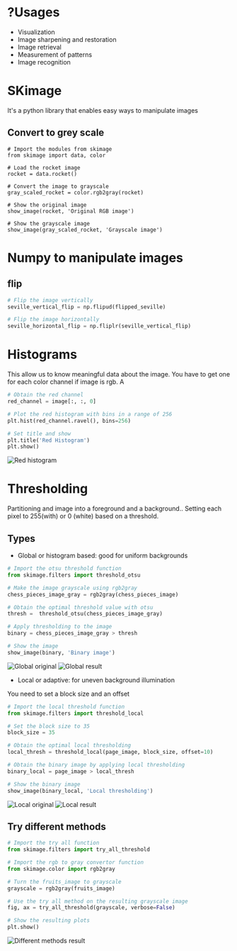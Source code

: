 # ?Usages

* Visualization
* Image sharpening and restoration
* Image retrieval
* Measurement of patterns
* Image recognition

# SKimage 

It's a python library that enables easy ways to manipulate images

## Convert to grey scale

```
# Import the modules from skimage
from skimage import data, color

# Load the rocket image
rocket = data.rocket()

# Convert the image to grayscale
gray_scaled_rocket = color.rgb2gray(rocket)

# Show the original image
show_image(rocket, 'Original RGB image')

# Show the grayscale image
show_image(gray_scaled_rocket, 'Grayscale image')
```

# Numpy to manipulate images

## flip 

```python 
# Flip the image vertically
seville_vertical_flip = np.flipud(flipped_seville)

# Flip the image horizontally
seville_horizontal_flip = np.fliplr(seville_vertical_flip)
```

# Histograms

This allow us to know meaningful data about the image. You have to get one for each color channel if image is rgb. A

```python 
# Obtain the red channel
red_channel = image[:, :, 0]

# Plot the red histogram with bins in a range of 256
plt.hist(red_channel.ravel(), bins=256)

# Set title and show
plt.title('Red Histogram')
plt.show()
```
![Red histogram](./assets/color-hist.png)

# Thresholding

Partitioning and image into a foreground and a background.. Setting each pixel to 255(with) or 0 (white) based on a threshold. 

## Types 
* Global or histogram based: good for uniform backgrounds

```python
# Import the otsu threshold function
from skimage.filters import threshold_otsu

# Make the image grayscale using rgb2gray
chess_pieces_image_gray = rgb2gray(chess_pieces_image)

# Obtain the optimal threshold value with otsu
thresh =  threshold_otsu(chess_pieces_image_gray)

# Apply thresholding to the image
binary = chess_pieces_image_gray > thresh

# Show the image
show_image(binary, 'Binary image')
```
![Global original](./assets/global_original.png)
![Global result](./assets/global_result.png)

* Local or adaptive: for uneven background illumination

You need to set a block size and an offset

```python 
# Import the local threshold function
from skimage.filters import threshold_local

# Set the block size to 35
block_size = 35

# Obtain the optimal local thresholding
local_thresh = threshold_local(page_image, block_size, offset=10)

# Obtain the binary image by applying local thresholding
binary_local = page_image > local_thresh

# Show the binary image
show_image(binary_local, 'Local thresholding')
```
![Local original](./assets/local_original.png)
![Local result](./assets/local_result.png)


## Try different methods

```python 
# Import the try all function
from skimage.filters import try_all_threshold

# Import the rgb to gray convertor function 
from skimage.color import rgb2gray

# Turn the fruits_image to grayscale
grayscale = rgb2gray(fruits_image)

# Use the try all method on the resulting grayscale image
fig, ax = try_all_threshold(grayscale, verbose=False)

# Show the resulting plots
plt.show()
```

![Different methods result](./assets/different_methods.png)
